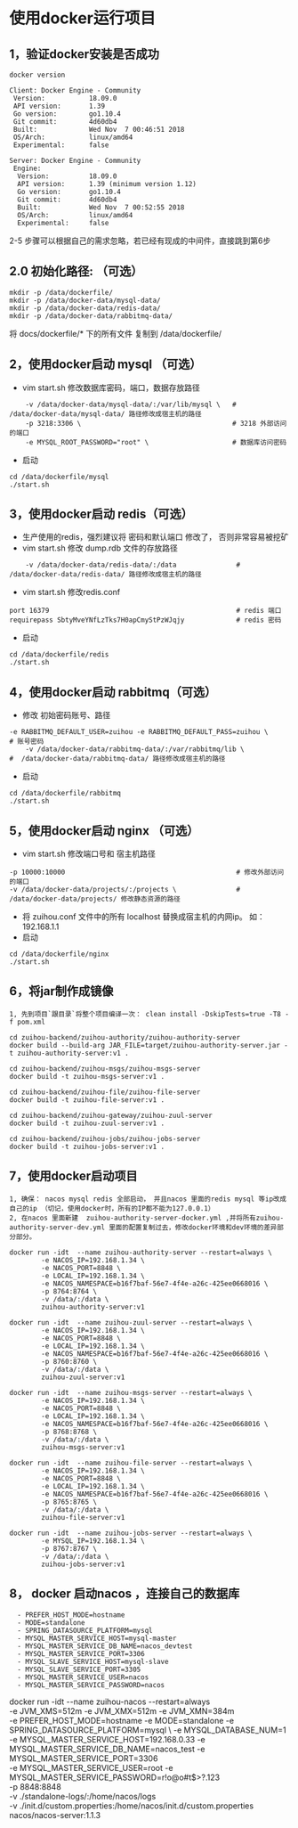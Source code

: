 # 使用docker运行项目

## 1，验证docker安装是否成功
```
docker version

Client: Docker Engine - Community
 Version:           18.09.0
 API version:       1.39
 Go version:        go1.10.4
 Git commit:        4d60db4
 Built:             Wed Nov  7 00:46:51 2018
 OS/Arch:           linux/amd64
 Experimental:      false

Server: Docker Engine - Community
 Engine:
  Version:          18.09.0
  API version:      1.39 (minimum version 1.12)
  Go version:       go1.10.4
  Git commit:       4d60db4
  Built:            Wed Nov  7 00:52:55 2018
  OS/Arch:          linux/amd64
  Experimental:     false
```

2-5 步骤可以根据自己的需求忽略，若已经有现成的中间件，直接跳到第6步

## 2.0 初始化路径: （可选）
```
mkdir -p /data/dockerfile/
mkdir -p /data/docker-data/mysql-data/
mkdir -p /data/docker-data/redis-data/
mkdir -p /data/docker-data/rabbitmq-data/
```
将 docs/dockerfile/* 下的所有文件 复制到 /data/dockerfile/

## 2，使用docker启动 mysql （可选）
- vim start.sh 修改数据库密码，端口，数据存放路径
```
    -v /data/docker-data/mysql-data/:/var/lib/mysql \   # /data/docker-data/mysql-data/ 路径修改成宿主机的路径
    -p 3218:3306 \                                      # 3218 外部访问的端口
    -e MYSQL_ROOT_PASSWORD="root" \                     # 数据库访问密码
```
- 启动
```
cd /data/dockerfile/mysql
./start.sh
``` 

## 3，使用docker启动 redis（可选）
- 生产使用的redis，强烈建议将 密码和默认端口 修改了， 否则非常容易被挖矿
- vim start.sh 修改 dump.rdb 文件的存放路径
```
    -v /data/docker-data/redis-data/:/data               #  /data/docker-data/redis-data/ 路径修改成宿主机的路径
```
- vim start.sh 修改redis.conf 
```
port 16379                                               # redis 端口
requirepass SbtyMveYNfLzTks7H0apCmyStPzWJqjy             # redis 密码
```
- 启动
```
cd /data/dockerfile/redis
./start.sh
``` 

## 4，使用docker启动 rabbitmq（可选）
- 修改 初始密码账号、路径
```
-e RABBITMQ_DEFAULT_USER=zuihou -e RABBITMQ_DEFAULT_PASS=zuihou \       # 账号密码    
    -v /data/docker-data/rabbitmq-data/:/var/rabbitmq/lib \             #  /data/docker-data/rabbitmq-data/ 路径修改成宿主机的路径
```
- 启动
```
cd /data/dockerfile/rabbitmq
./start.sh
``` 
## 5，使用docker启动 nginx （可选）
- vim start.sh 修改端口号和 宿主机路径
```
-p 10000:10000                                           # 修改外部访问的端口
-v /data/docker-data/projects/:/projects \               # /data/docker-data/projects/ 修改静态资源的路径
```
- 将 zuihou.conf 文件中的所有 localhost 替换成宿主机的内网ip。 如： 192.168.1.1
- 启动
```
cd /data/dockerfile/nginx
./start.sh
``` 
## 6，将jar制作成镜像
```
1, 先到项目`跟目录`将整个项目编译一次： clean install -DskipTests=true -T8 -f pom.xml

cd zuihou-backend/zuihou-authority/zuihou-authority-server
docker build --build-arg JAR_FILE=target/zuihou-authority-server.jar -t zuihou-authority-server:v1 .

cd zuihou-backend/zuihou-msgs/zuihou-msgs-server
docker build -t zuihou-msgs-server:v1 .

cd zuihou-backend/zuihou-file/zuihou-file-server
docker build -t zuihou-file-server:v1 .

cd zuihou-backend/zuihou-gateway/zuihou-zuul-server
docker build -t zuihou-zuul-server:v1 .

cd zuihou-backend/zuihou-jobs/zuihou-jobs-server
docker build -t zuihou-jobs-server:v1 .
```

## 7，使用docker启动项目
```
1, 确保： nacos mysql redis 全部启动， 并且nacos 里面的redis mysql 等ip改成自己的ip （切记，使用docker时，所有的IP都不能为127.0.0.1）
2, 在nacos 里面新建  zuihou-authority-server-docker.yml ,并将所有zuihou-authority-server-dev.yml 里面的配置复制过去，修改docker环境和dev环境的差异部分部分。

docker run -idt  --name zuihou-authority-server --restart=always \
        -e NACOS_IP=192.168.1.34 \
        -e NACOS_PORT=8848 \
        -e LOCAL_IP=192.168.1.34 \
        -e NACOS_NAMESPACE=b16f7baf-56e7-4f4e-a26c-425ee0668016 \
        -p 8764:8764 \
        -v /data/:/data \
        zuihou-authority-server:v1 

docker run -idt  --name zuihou-zuul-server --restart=always \
        -e NACOS_IP=192.168.1.34 \
        -e NACOS_PORT=8848 \
        -e LOCAL_IP=192.168.1.34 \
        -e NACOS_NAMESPACE=b16f7baf-56e7-4f4e-a26c-425ee0668016 \
        -p 8760:8760 \
        -v /data/:/data \
        zuihou-zuul-server:v1 

docker run -idt  --name zuihou-msgs-server --restart=always \
        -e NACOS_IP=192.168.1.34 \
        -e NACOS_PORT=8848 \
        -e LOCAL_IP=192.168.1.34 \
        -e NACOS_NAMESPACE=b16f7baf-56e7-4f4e-a26c-425ee0668016 \
        -p 8768:8768 \
        -v /data/:/data \
        zuihou-msgs-server:v1 

docker run -idt  --name zuihou-file-server --restart=always \
        -e NACOS_IP=192.168.1.34 \
        -e NACOS_PORT=8848 \
        -e LOCAL_IP=192.168.1.34 \
        -e NACOS_NAMESPACE=b16f7baf-56e7-4f4e-a26c-425ee0668016 \
        -p 8765:8765 \
        -v /data/:/data \
        zuihou-file-server:v1 

docker run -idt  --name zuihou-jobs-server --restart=always \
        -e MYSQL_IP=192.168.1.34 \
        -p 8767:8767 \
        -v /data/:/data \
        zuihou-jobs-server:v1 

```

## 8， docker 启动nacos ，连接自己的数据库
      - PREFER_HOST_MODE=hostname
      - MODE=standalone
      - SPRING_DATASOURCE_PLATFORM=mysql
      - MYSQL_MASTER_SERVICE_HOST=mysql-master
      - MYSQL_MASTER_SERVICE_DB_NAME=nacos_devtest
      - MYSQL_MASTER_SERVICE_PORT=3306
      - MYSQL_SLAVE_SERVICE_HOST=mysql-slave
      - MYSQL_SLAVE_SERVICE_PORT=3305
      - MYSQL_MASTER_SERVICE_USER=nacos
      - MYSQL_MASTER_SERVICE_PASSWORD=nacos
      
docker run -idt  --name zuihou-nacos --restart=always \
        -e JVM_XMS=512m -e JVM_XMX=512m -e JVM_XMN=384m \
        -e PREFER_HOST_MODE=hostname -e MODE=standalone -e SPRING_DATASOURCE_PLATFORM=mysql \ 
        -e MYSQL_DATABASE_NUM=1 \
        -e MYSQL_MASTER_SERVICE_HOST=192.168.0.33 -e MYSQL_MASTER_SERVICE_DB_NAME=nacos_test -e MYSQL_MASTER_SERVICE_PORT=3306 \
        -e MYSQL_MASTER_SERVICE_USER=root -e MYSQL_MASTER_SERVICE_PASSWORD=r!o@o#t$>?.123 \
        -p 8848:8848 \
        -v ./standalone-logs/:/home/nacos/logs \
        -v ./init.d/custom.properties:/home/nacos/init.d/custom.properties \
        nacos/nacos-server:1.1.3
        







